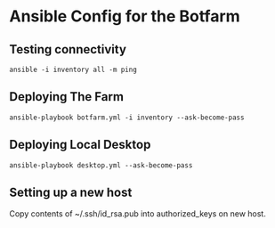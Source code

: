 # Ansible Config for the Botfarm

## Testing connectivity

```
ansible -i inventory all -m ping
```

## Deploying The Farm

```
ansible-playbook botfarm.yml -i inventory --ask-become-pass
```

## Deploying Local Desktop

```
ansible-playbook desktop.yml --ask-become-pass
```

## Setting up a new host

Copy contents of ~/.ssh/id_rsa.pub into authorized_keys on new host.
